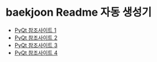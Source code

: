 # baekjoon Readme 자동 생성기

- [PyQt 참조사이트 1](https://wikidocs.net/35789)
- [PyQt 참조사이트 2](https://wikidocs.net/33806)
- [PyQt 참조사이트 3](https://wikidocs.net/35493)
- [PyQt 참조사이트 4](https://wikidocs.net/21952)